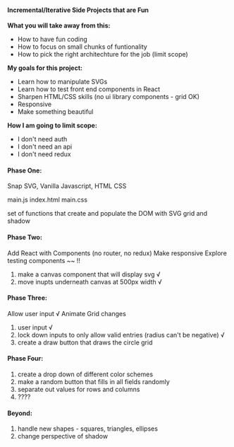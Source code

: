 #### Incremental/Iterative Side Projects that are Fun

__What you will take away from this:__
- How to have fun coding
- How to focus on small chunks of funtionality
- How to pick the right architechture for the job (limit scope)

__My goals for this project:__
- Learn how to manipulate SVGs
- Learn how to test front end components in React
- Sharpen HTML/CSS skills (no ui library components - grid OK)
- Responsive
- Make something beautiful

__How I am going to limit scope:__
- I don't need auth
- I don't need an api
- I don't need redux

#### Phase One:

Snap SVG, Vanilla Javascript, HTML CSS

main.js
index.html
main.css

set of functions that create and populate the DOM with SVG grid and shadow

#### Phase Two:

Add React with Components (no router, no redux)
Make responsive 
Explore testing components ~~ !!

1. make a canvas component that will display svg √
1. move inupts underneath canvas at 500px width √

#### Phase Three:

Allow user input √
Animate Grid changes

1. user input √
2. lock down inputs to only allow valid entries (radius can't be negative) √
3. create a draw button that draws the circle grid

#### Phase Four: 

1. create a drop down of different color schemes
1. make a random button that fills in all fields randomly
1. separate out values for rows and columns
1. ????

#### Beyond: 

1. handle new shapes - squares, triangles, ellipses
1. change perspective of shadow 